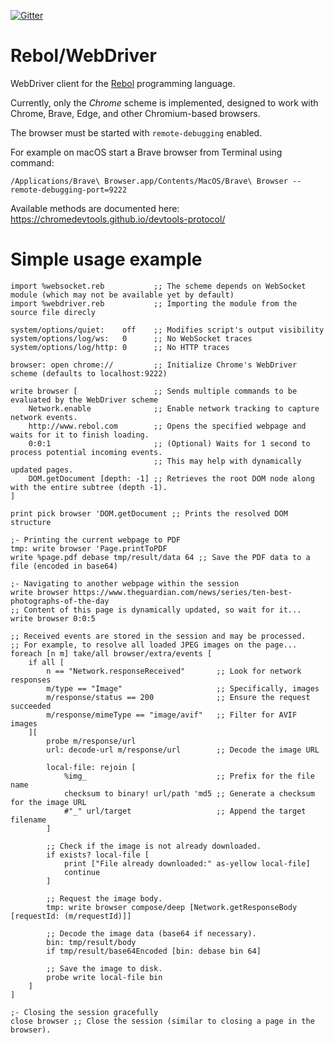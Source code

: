 [![Gitter](https://badges.gitter.im/rebol3/community.svg)](https://app.gitter.im/#/room/#Rebol3:gitter.im)

# Rebol/WebDriver

WebDriver client for the [Rebol](https://github.com/Oldes/Rebol3) programming language.

Currently, only the _Chrome_ scheme is implemented, designed to work with Chrome, Brave, Edge, and other Chromium-based browsers.

The browser must be started with `remote-debugging` enabled.

For example on macOS start a Brave browser from Terminal using command:

```terminal
/Applications/Brave\ Browser.app/Contents/MacOS/Brave\ Browser --remote-debugging-port=9222
```

Available methods are documented here: https://chromedevtools.github.io/devtools-protocol/

# Simple usage example

```rebol
import %websocket.reb           ;; The scheme depends on WebSocket module (which may not be available yet by default)
import %webdriver.reb           ;; Importing the module from the source file direcly

system/options/quiet:    off    ;; Modifies script's output visibility
system/options/log/ws:   0      ;; No WebSocket traces
system/options/log/http: 0      ;; No HTTP traces

browser: open chrome://         ;; Initialize Chrome's WebDriver scheme (defaults to localhost:9222)

write browser [                 ;; Sends multiple commands to be evaluated by the WebDriver scheme
    Network.enable              ;; Enable network tracking to capture network events.
    http://www.rebol.com        ;; Opens the specified webpage and waits for it to finish loading.
    0:0:1                       ;; (Optional) Waits for 1 second to process potential incoming events.
                                ;; This may help with dynamically updated pages.
    DOM.getDocument [depth: -1] ;; Retrieves the root DOM node along with the entire subtree (depth -1).
]

print pick browser 'DOM.getDocument ;; Prints the resolved DOM structure

;- Printing the current webpage to PDF
tmp: write browser 'Page.printToPDF
write %page.pdf debase tmp/result/data 64 ;; Save the PDF data to a file (encoded in base64)

;- Navigating to another webpage within the session
write browser https://www.theguardian.com/news/series/ten-best-photographs-of-the-day
;; Content of this page is dynamically updated, so wait for it...
write browser 0:0:5

;; Received events are stored in the session and may be processed.
;; For example, to resolve all loaded JPEG images on the page...
foreach [n m] take/all browser/extra/events [
    if all [
        n == "Network.responseReceived"       ;; Look for network responses
        m/type == "Image"                     ;; Specifically, images
        m/response/status == 200              ;; Ensure the request succeeded
        m/response/mimeType == "image/avif"   ;; Filter for AVIF images
    ][
        probe m/response/url
        url: decode-url m/response/url        ;; Decode the image URL

        local-file: rejoin [
            %img_                             ;; Prefix for the file name
            checksum to binary! url/path 'md5 ;; Generate a checksum for the image URL
            #"_" url/target                   ;; Append the target filename
        ]

        ;; Check if the image is not already downloaded.
        if exists? local-file [
            print ["File already downloaded:" as-yellow local-file]
            continue
        ]

        ;; Request the image body.
        tmp: write browser compose/deep [Network.getResponseBody [requestId: (m/requestId)]]

        ;; Decode the image data (base64 if necessary).
        bin: tmp/result/body
        if tmp/result/base64Encoded [bin: debase bin 64]

        ;; Save the image to disk.
        probe write local-file bin
    ]
]

;- Closing the session gracefully
close browser ;; Close the session (similar to closing a page in the browser).
```